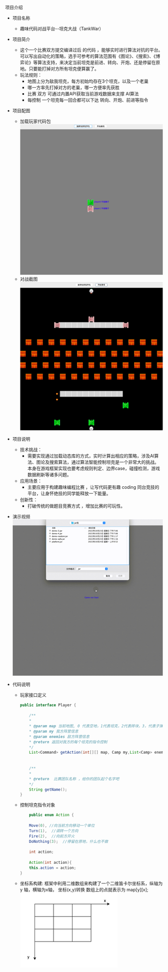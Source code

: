 项目介绍
- 项目名称
    - 趣味代码对战平台--坦克大战（TankWar）
- 项目简介
    - 这个一个比赛双方提交编译过后 的代码 ，能够实时进行算法对抗的平台。可以写出自动化的策略，选手可参考的算法范围有《图论》、《搜索》、《博弈论》等算法支持，来决定当前坦克是前进、转向、开炮、还是停留在原地。只要能打掉对方所有坦克便算赢了。
    - 玩法规则：
        - 地图上分为敌我坦克，每方初始均存在3个坦克，以及一个老巢
        - 哪一方率先打掉对方的老巢，哪一方便率先获胜
        - 比赛 双方 可通过内置API获取当前游戏数据来支撑 AI算法
        - 每控制 一个坦克每一回合都可以下达 转向、开炮、前进等指令
- 项目配图
    - 加载玩家代码包
      ![](resourse/load_img.png)
    - 对战截图
      ![](resourse/battle.png)
    

- 项目说明
    - 技术挑战：
        - 需要实现通过加载动态库的方式，实时计算出相应的策略，涉及AI算法、图论及搜索算法，通过算法智能控制坦克是一个非常大的挑战。本身在游戏框架实现也要考虑规则判定、边界case，碰撞检测，游戏数据刷新等诸多问题。
    - 应用场景：
        - 主要应用于构建趣味编程比赛 ，让写代码更有趣 coding 同台竞技的平台，让身怀绝技的同学能释放一下能量。
    - 创新性：
        - 打破传统的做题目竞赛方式 ，增加比赛的可玩性。
    
- 演示视频
    ![](resourse/battle.gif)


- 代码说明 
    - 玩家接口定义
        ```java
        public interface Player {

            /**
            *
            * @param map 当前地图, 0 代表空地，1代表坦克，2代表砖块，3，代表子弹，3，代表正在爆炸，5代表铁墙，6 代表老家
            * @param my 我方阵营信息
            * @param enemies 敌方阵营信息
            * @return 返回对我方的每个坦克的指令控制
            */
            List<Command> getAction(int[][] map, Camp my,List<Camp> enemies);


            /**
            *
            * @return  比赛团队名称 ，给你的团队起个名字吧
            */
            String getName();
        }
    - 控制坦克指令对象
        ```java
            public enum Action {

            Move(0), //向当前方向移动一个单位
            Turn(1),  //调转一个方向
            Fire(2),  //向前方开火
            DoNothing(3);  //停留在原地，什么也不做

            int action;

            Action(int action){
            this.action = action;
        }
    - 坐标系构建:
        框架中利用二维数组来构建了一个二维笛卡尔坐标系，纵轴为y 轴，横轴为x轴，
        坐标(x,y)转换 数组上的点就表示为 map[y][x];
        ![](resourse/cord.png)
        


    